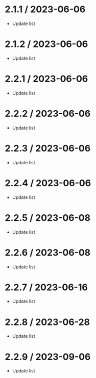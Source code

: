 2.1.1 / 2023-06-06
====================

  * Update list

2.1.2 / 2023-06-06
====================

  * Update list

2.2.1 / 2023-06-06
====================

  * Update list

2.2.2 / 2023-06-06
====================

  * Update list

2.2.3 / 2023-06-06
====================

  * Update list

2.2.4 / 2023-06-06
====================

  * Update list

2.2.5 / 2023-06-08
====================

  * Update list

2.2.6 / 2023-06-08
====================

  * Update list

2.2.7 / 2023-06-16
====================

  * Update list

2.2.8 / 2023-06-28
====================

  * Update list

2.2.9 / 2023-09-06
====================

  * Update list

